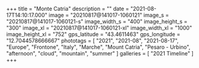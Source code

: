 +++
title = "Monte Catria"
description = ""
date = "2021-08-17T14:10:17.000"
image = "20210817@141017-1060121"
image_s = "20210817@141017-1060121-s"
image_width_s = "400"
image_height_s = "300"
image_xl = "20210817@141017-1060121-xl"
image_width_xl = "1000"
image_height_xl = "752"
gps_latitude = "43.4611463"
gps_longitude = "12.7044578666667"
phototags = [ "2021", "2021-08", "2021-08-17", "Europe", "Frontone", "Italy", "Marche", "Mount Catria", "Pesaro - Urbino", "afternoon", "cloud", "mountain", "summer" ]
galleries = [ "2021 Timeline" ]
+++

